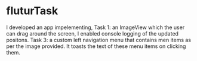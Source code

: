 # fluturTask
I developed an app impelementing,
Task 1: an ImageView which the user can drag around the screen, I enabled console logging of the updated positons.
Task 3: a custom left navigation menu that contains men items as per the image provided. It toasts the text of these 
menu items on clicking them.
